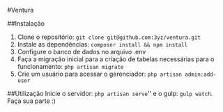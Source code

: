 #Ventura

##Instalação

1. Clone o repositório: `git clone git@github.com:3yz/ventura.git`
2. Instale as dependências: `composer install && npm install`
3. Configure o banco de dados no arquivo .env
4. Faça a migração inicial para a criação de tabelas necessárias para o funcionamento: `php artisan migrate`
5. Crie um usuário para acessar o gerenciador: `php artisan admin:add-user`

##Utilização
Inicie o servidor: `php artisan serve`'' e o gulp: `gulp watch`. Faça sua parte :)